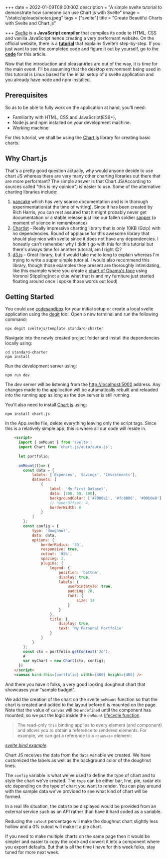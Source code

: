 +++
date = 2022-01-09T09:00:00Z
description = "A simple svelte tutorial to demonstrate how someone can use Chart js with Svelte"
image = "/static/uploads/notes.jpeg"
tags = ["svelte"]
title = "Create Beautiful Charts with Svelte and Chart js"

+++
[_Svelte_](https://svelte.dev) is a **JavaScript compiler** that compiles its code to HTML, CSS and vanilla JavaScript hence creating a very performant website. On the official website, there is a [**tutorial**](https://svelte.dev/tutorial/basics) that explains Svelte’s step-by-step. If you just want to see the completed code and figure it out by yourself, go to the [**code**]() for this article.

Now that the introduction and pleasantries are out of the way, it is time for the main event. I'll be assuming that the desktop environment being used in this tutorial is Linux based for the initial setup of a svelte application and you already have node and npm installed.

## Prerequisites

So as to be able to fully work on the application at hand, you'll need:

* Familiarity with HTML, CSS and JavaScript(ES6+),
* Node.js and npm installed on your development machine.
* Working machine

For this tutorial, we shall be using the [Chart js](https://www.chartjs.org/ "Chart JS") library for creating basic charts.

## Why Chart.js

That's a pretty good question actually, why would anyone decide to use chart JS whereas there are very many other charting libraries out there that are more performant? The simple answer is that Chart JS(According to sources called "this is my opinion") is easier to use. Some of the alternative charting libraries include:

1. [pancake]() which has very scarce documentation and is in thorough experimentation(at the time of writing). Since it has been created by Rich Harris, you can rest assured that it might probably never get documentation or a stable release just like our fallen soldier [sapper]() (a moment of silence in remembrance)
2. [Chartist]() -  Really impressive charting library that is only 10KB (Gzip) with no dependencies. Round of applause for this awesome library that should play nice with svelte since it does not have any dependencies. I honestly can't remember why I didn't go with this for this tutorial but there's always time for another tutorial, am I right 😉?
3. [d3.js]() - Great library, but it would take me to long to explain whereas I'm trying to write a super simple tutorial. I would also recommend this library, though those examples they present are thoroughly intimidating, like this example where you create a [chart of Obama's face]() using Voronoi Stippling(not a clue what that is and my furniture just started floating around once I spoke those words out loud)

## Getting Started

You could use [codesandbox](https://codesandbox.io) for your initial setup or create a local svelte application using the [degit]() tool. Open a new terminal and run the following command:

    npx degit sveltejs/template standard-charter

Navigate into the newly created project folder and install the dependencies locally using:

    cd standard-charter
    npm install 

Run the development server using:

    npm run dev 

The dev server will be listening from the [http://localhost:5000](http://localhost:5000) address. Any changes made to the application will be automatically rebuilt and reloaded into the running app as long as the dev server is still running.

You'll also need to install [Chart js](https://www.chartjs.org/ "Chart JS") using:

    npm install chart.js

In the App.svelte file, delete everything leaving only the script tags. Since this is a relatively simple app, this is where all our code will reside in.

```html
	<script>
      import { onMount } from 'svelte';
      import Chart from 'chart.js/auto/auto.js';
      
      let portfolio;
      
      onMount(()=> {
      	const data = {
			labels: ['Expenses', 'Savings', 'Investments'],
			datasets: [
				{
					label: 'My First Dataset',
					data: [300, 50, 100],
					backgroundColor: ['#7000e1', '#fc8800', '#00b0e8'],
					// hoverOffset: 4,
					borderWidth: 0
				}
			]
		};
        const config = {
			type: 'doughnut',
			data: data,
			options: {
				borderRadius: '30',
				responsive: true,
				cutout: '95%',
				spacing: 2,
				plugins: {
					legend: {
						position: 'bottom',
						display: true,
						labels: {
							usePointStyle: true,
							padding: 20,
							font: {
								size: 14
							}
						}
					},
					title: {
						display: true,
						text: 'My Personal Portfolio'
					}
				}
			}
		};
        const ctx = portfolio.getContext('2d');
        #
        var myChart = new Chart(ctx, config);
      })
	</script>
	<canvas bind:this={portfolio} width={400} height={400} />
```

And there you have it folks, a very good looking doughnut chart that showcases your "sample budget".

We add the creation of the chart on the svelte `onMount` function so that the chart is created and added to the layout before it is mounted on the page. Note that the value of `canvas` will be `undefined` until the component has mounted, so we put the logic inside the `onMount` [lifecycle function](https://svelte.dev/tutorial/onmount).

> The read-only `this` binding applies to every element (and component) and allows you to obtain a reference to rendered elements. For example, we can get a reference to a `<canvas>` element:

[_svelte bind example_](https://svelte.dev/tutorial/bind-this "svelte bind example")

Chart JS receives the data from the `data` variable we created. We have customized the labels as well as the background color of the doughnut lines.

The `config` variable is what we've used to define the type of chart and to style the chart we've created. The `type` can be either bar, line, pie, radar etc etc depending on the type of chart you want to render. You can play around with the sample data we've provided to see what kind of chart will be formed.

In a real life situation, the data to be displayed would be provided from an external service such as an API rather than have it hard coded as a variable.

Reducing the `cutout` percentage will make the doughnut chart slightly less hollow and a 0% cutout will make it a pie chart.

If you need to make multiple charts on the same page then it would be simpler and easier to copy the code and convert it into a component where you export defaults. But that is all the time I have for this week folks, stay tuned for more next week.